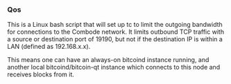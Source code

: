 ### Qos ###

This is a Linux bash script that will set up tc to limit the outgoing bandwidth for connections to the Combode network. It limits outbound TCP traffic with a source or destination port of 19190, but not if the destination IP is within a LAN (defined as 192.168.x.x).

This means one can have an always-on bitcoind instance running, and another local bitcoind/bitcoin-qt instance which connects to this node and receives blocks from it.
